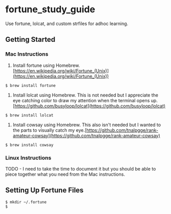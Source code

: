 # fortune_study_guide
Use fortune, lolcat, and custom strfiles for adhoc learning.

## Getting Started
### Mac Instructions
1. Install fortune using Homebrew.  [https://en.wikipedia.org/wiki/Fortune_(Unix)](https://en.wikipedia.org/wiki/Fortune_(Unix))
```console
$ brew install fortune
```
1. Install lolcat using Homebrew.  This is not needed but I appreciate the eye catching color to draw my attention when the terminal opens up.  [https://github.com/busyloop/lolcat](https://github.com/busyloop/lolcat) 
```console
$ brew install lolcat
```
1. Install cowsay using Homebrew.  This also isn't needed but I wanted to the parts to visually catch my eye.[https://github.com/tnalpgge/rank-amateur-cowsay](https://github.com/tnalpgge/rank-amateur-cowsay)
```console
$ brew install cowsay
```
### Linux Instructions
TODO - I need to take the time to document it but you should be able to piece together what you need from the Mac instructions.

## Setting Up Fortune Files
```console
$ mkdir ~/.fortune
$
```
